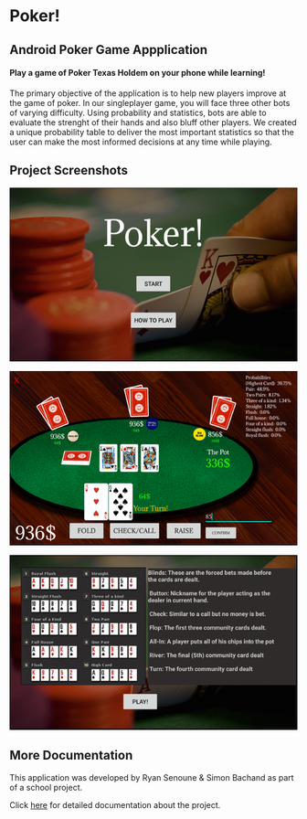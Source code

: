 # Poker!

## Android Poker Game Appplication

#### Play a game of Poker Texas Holdem on your phone while learning!

The primary objective of the application is to help new players improve at the game of poker. In our singleplayer game, you will face three other bots of varying difficulty. Using probability and statistics, bots are able to evaluate the strenght of their hands and also bluff other players. We created a unique probability table to deliver the most important statistics so that the user can make the most informed decisions at any time while playing.


## Project Screenshots

![Alt text](/Images/first.png?raw=true "") 

![Alt text](/Images/game.png?raw=true "") 

![Alt text](/Images/howto.png?raw=true "") 

## More Documentation

This application was developed by Ryan Senoune & Simon Bachand as part of a school project.

Click [here](https://docs.google.com/document/u/1/d/e/2PACX-1vS0pzB2XU01bP5Kvx5si1-7V_C23JOsf4SUk0WpxfJTZMGJ2UdIU-Ik4uV267UrFJlogeu1kuopMKQS/pub) for detailed documentation about the project.

